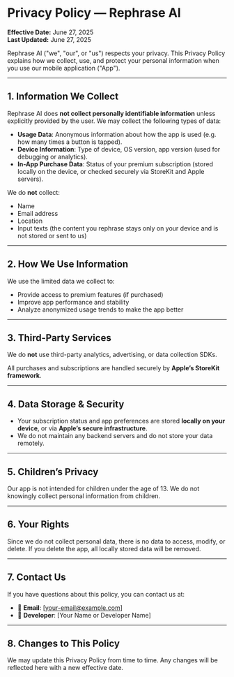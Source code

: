 # Privacy Policy — Rephrase AI

**Effective Date:** June 27, 2025  
**Last Updated:** June 27, 2025

Rephrase AI ("we", "our", or "us") respects your privacy. This Privacy Policy explains how we collect, use, and protect your personal information when you use our mobile application ("App").

---

## 1. Information We Collect

Rephrase AI does **not collect personally identifiable information** unless explicitly provided by the user. We may collect the following types of data:

- **Usage Data**: Anonymous information about how the app is used (e.g. how many times a button is tapped).
- **Device Information**: Type of device, OS version, app version (used for debugging or analytics).
- **In-App Purchase Data**: Status of your premium subscription (stored locally on the device, or checked securely via StoreKit and Apple servers).

We do **not** collect:
- Name
- Email address
- Location
- Input texts (the content you rephrase stays only on your device and is not stored or sent to us)

---

## 2. How We Use Information

We use the limited data we collect to:

- Provide access to premium features (if purchased)
- Improve app performance and stability
- Analyze anonymized usage trends to make the app better

---

## 3. Third-Party Services

We do **not** use third-party analytics, advertising, or data collection SDKs.

All purchases and subscriptions are handled securely by **Apple’s StoreKit framework**.

---

## 4. Data Storage & Security

- Your subscription status and app preferences are stored **locally on your device**, or via **Apple’s secure infrastructure**.
- We do not maintain any backend servers and do not store your data remotely.

---

## 5. Children’s Privacy

Our app is not intended for children under the age of 13. We do not knowingly collect personal information from children.

---

## 6. Your Rights

Since we do not collect personal data, there is no data to access, modify, or delete. If you delete the app, all locally stored data will be removed.

---

## 7. Contact Us

If you have questions about this policy, you can contact us at:

- 📧 **Email**: [your-email@example.com]  
- 👤 **Developer**: [Your Name or Developer Name]

---

## 8. Changes to This Policy

We may update this Privacy Policy from time to time. Any changes will be reflected here with a new effective date.
